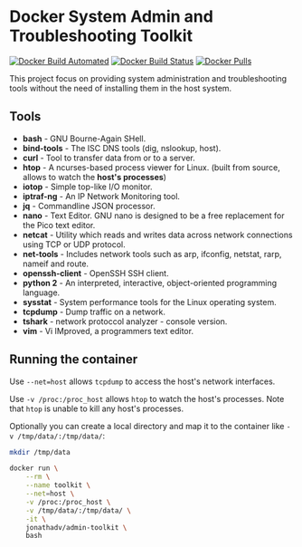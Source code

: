 # Docker System Admin and Troubleshooting Toolkit
[![Docker Build Automated](https://img.shields.io/docker/automated/jonathadv/admin-toolkit.svg)](https://hub.docker.com/r/jonathadv/admin-toolkit/)
[![Docker Build Status](https://img.shields.io/docker/cloud/build/jonathadv/admin-toolkit.svg)](https://hub.docker.com/r/jonathadv/admin-toolkit/)
[![Docker Pulls](https://img.shields.io/docker/pulls/jonathadv/admin-toolkit.svg)](https://hub.docker.com/r/jonathadv/admin-toolkit/)

This project focus on providing system administration and troubleshooting tools without the need of installing them in the host system.

## Tools

* **bash** - GNU Bourne-Again SHell.
* **bind-tools** - The ISC DNS tools (dig, nslookup, host).
* **curl** - Tool to transfer data from or to a server.
* **htop** - A ncurses-based process viewer for Linux. (built from source, allows to watch the **host's processes**)
* **iotop** - Simple top-like I/O monitor.
* **iptraf-ng** - An IP Network Monitoring tool.
* **jq** - Commandline JSON processor.
* **nano** - Text Editor. GNU nano is designed to be a free replacement for the Pico text editor.
* **netcat** - Utility which reads and writes data across network connections using TCP or UDP protocol.
* **net-tools** - Includes network tools such as arp, ifconfig, netstat, rarp, nameif and route.
* **openssh-client** - OpenSSH SSH client.
* **python 2** - An interpreted, interactive, object-oriented programming language.
* **sysstat** - System performance tools for the Linux operating system.
* **tcpdump** - Dump traffic on a network.
* **tshark** - network protoccol analyzer - console version.
* **vim** - Vi IMproved, a programmers text editor.

## Running the container

Use `--net=host` allows `tcpdump` to access the host's network interfaces.

Use `-v /proc:/proc_host` allows `htop` to watch the host's processes. Note that `htop` is unable to kill any host's processes.

Optionally you can create a local directory and map it to the container like `-v /tmp/data/:/tmp/data/`:

```bash
mkdir /tmp/data

docker run \
    --rm \
    --name toolkit \
    --net=host \
    -v /proc:/proc_host \
    -v /tmp/data/:/tmp/data/ \
    -it \
    jonathadv/admin-toolkit \
    bash
```

